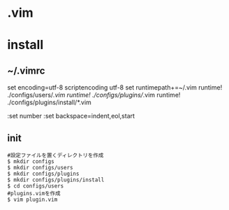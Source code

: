 # .vim

# install

## ~/.vimrc

set encoding=utf-8
scriptencoding utf-8
set runtimepath+=~/.vim
runtime! ./configs/users/*.vim
runtime! ./configs/plugins/*.vim
runtime! ./configs/plugins/install/*.vim

:set number
:set backspace=indent,eol,start

## init

    #設定ファイルを置くディレクトリを作成
    $ mkdir configs
    $ mkdir configs/users
    $ mkdir configs/plugins
    $ mkdir configs/plugins/install
    $ cd configs/users
    #plugins.vimを作成
    $ vim plugin.vim
